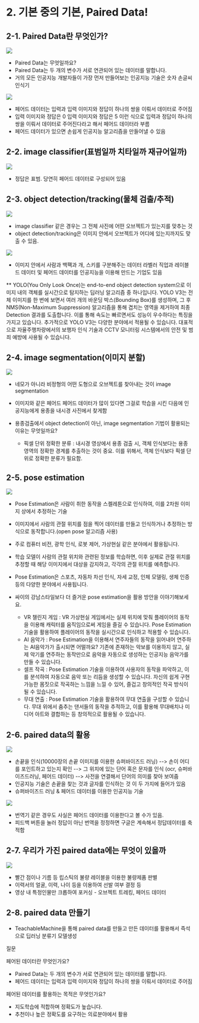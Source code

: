 # 2. 기본 중의 기본, Paired Data!  

## 2-1. Paired Data란 무엇인가?

![](./img/songeulssi_01.png)

- Paired Data는 무엇일까요?
- Paired Data는 두 개의 변수가 서로 연관되어 있는 데이터를 말합니다.
- 거의 모든 인공지능 개발자들이 가장 먼저 만들어보는 인공지능 기술은 숫자 손글씨 인식기

![](./img/songeulssi_02.png)  

- 페어드 데이터는 입력과 입력 이미지와 정답이 하나의 쌍을 이뤄서 데이터로 주어짐  
- 입력 이미지와 정답은 0 입력 이미지와 정답은 5 이런 식으로 입력과 정답이 하나의 쌍을 이뤄서 데이터로 주어진다라고 해서 
  페어드 데이터라 부름
- 페어드 데이터가 있으면 손쉽게 인공지능 알고리즘을 만들어낼 수 있음  

## 2-2. image classifier(표범일까 치타일까 재규어일까) 

![](./img/jaguar_01.png)  

- 정답은 표범. 당연히 페어드 데이터로 구성되어 있음

## 2-3. object detection/tracking(물체 검출/추적)  

![](./img/yoloV3.png)  

- image classifier 같은 경우는 그 전체 사진에 어떤 오브젝트가 있는지를 맞추는 것  
- object detection/tracking은 이미지 안에서 오브젝트가 어디에 있는지까지도 맞출 수 있음.  

![](./img/yoloV3_02.png)  
- 이미지 안에서 사람과 백팩과 개, 스키를 구분해주는 데이터 라벨러 직업과 레이블드 데이터 및 페어드 데이터를 인공지능을 이용해 만드는 기업도 있음

** YOLO(You Only Look Once)는 end-to-end object detection system으로 이미지 내의 객체를 실시간으로 탐지하는 딥러닝 알고리즘 중 하나입니다.
YOLO V3는 전체 이미지를 한 번에 보면서 여러 개의 바운딩 박스(Bounding Box)를 생성하며, 그 후 NMS(Non-Maximum Suppression) 알고리즘을 통해 겹치는 영역을 제거하여 최종 Detection 결과를 도출합니다. 
이를 통해 속도는 빠르면서도 성능이 우수하다는 특징을 가지고 있습니다. 추가적으로 YOLO V3는 다양한 분야에서 적용될 수 있습니다. 
대표적으로 자율주행차량에서의 보행자 인식 기술과 CCTV 모니터링 시스템에서의 안전 및 범죄 예방에 사용될 수 있습니다.  

## 2-4. image segmentation(이미지 분할)

![](./img/is_01.png)  

- 네모가 아니라 비정형의 어떤 도형으로 오브젝트를 찾아내는 것이 image segmentation
- 이미지와 같은 페어드 페어드 데이터가 많이 있다면 그걸로 학습을 시킨 다음에 인공지능에게 용종을 내시경 사진에서 찾게함

- 용종검출에서 object detection이 아닌, image segmentation 기법이 활용되는 이유는 무엇일까요?  
  - 픽셀 단위 정확한 분류 : 내시경 영상에서 용종 검출 시, 객체 인식보다는 용종 영역의 정확한 경계를 추출하는 것이 중요. 이를 위해서, 객체 인식보다 픽셀 단위로 정확한 분류가 필요함.

## 2-5. pose estimation  

![](./img/pose_01.png)
- Pose Estimation은 사람이 취한 동작을  스켈레톤으로 인식하여, 이를 2차원 이미지 상에서 추정하는 기술  
- 이미지에서 사람의 관절 위치를 점을 찍어 데이터를 만들고 인식하거나 추정하는 방식으로 동작합니다.(open pose 알고리즘 사용)  
- 주로 컴퓨터 비전, 광학 인식, 로봇 제어, 가상현실 같은 분야에서 활용됩니다.
- 학습 모델이 사람의 관절 위치와 관련된 정보를 학습하면, 이후 실제로 관절 위치를 추정할 때 해당 이미지에서 대상을 감지하고, 각각의 관절 위치를 예측합니다.
- Pose Estimation은 스포츠, 자동차 차선 인식, 자세 교정, 인체 모델링, 생체 인증 등의 다양한 분야에서 사용됩니다.

- 싸이의 강남스타일보다 더 즐거운 pose estimation을 활용 방안을 이야기해보세요.
  - VR 챌린지 게임 : VR 가상현실 게임에서는 실제 위치에 맞춰 플레이어의 동작을 이용해 캐릭터를 움직임으로써 게임을 즐길 수 있습니다. Pose Estimation 기술을 활용하여 플레이어의 동작을 실시간으로 인식하고 적용할 수 있습니다.
  - AI 음악가 : Pose Estimation을 이용해서 연주자들의 동작을 읽어내어 연주하는 AI음악가가 출시되면 어떨까요? 기존에 존재하는 악보를 이용하지 않고, 실제 악기를 연주하는 동작만으로 음악을 자동으로 생성하는 인공지능 음악가를 만들 수 있습니다.
  - 셀프 작곡 : Pose Estimation 기술을 이용하여 사용자의 동작을 파악하고, 이를 분석하여 자동으로 음악 또는 리듬을 생성할 수 있습니다. 자신의 쉽게 구현 가능한 몸짓으로 작곡하는 느낌을 느낄 수 있어, 즐겁고 창의적인 작곡 방식이 될 수 있습니다.
  - 무대 연출 : Pose Estimation 기술을 활용하여 무대 연출을 구성할 수 있습니다. 무대 위에서 춤추는 댄서들의 동작을 추적하고, 이를 활용해 무대배치나 미디어 아트와 결합하는 등 창의적으로 활용될 수 있습니다.

## 2-6. paired data의 활용  

![](./img/son_01.png)  

- 손끝을 인식(10000장의 손끝 이미지를 이용한 슈퍼바이즈드 러닝) --> 손이 어디를 포인트하고 있는지 확인 --> 그 위치에 있는 단어 혹은 문자를 인식 (ocr, 슈퍼바이즈드러닝, 페어드 데이터) --> 사전을 연결해서 단어의 의미를 찾아 보여줌  
- 인공지능 기술은 손끝을 찾는 것과 글자를 인식하는 것 이 두 가지에 들어가 있음 
- 슈퍼바이즈드 러닝 & 페어드 데이터를 이용한 인공지능 기술

![](./img/son_02.png)  

- 번역기 같은 경우도 사실은 페어드 데이터를 이용한다고 볼 수가 있음.  
- 피드백 버튼을 눌러 정답이 아닌 번역을 정정하면 구글은 계속해서 정답데이터를 축적함

## 2-7. 우리가 가진 paired data에는 무엇이 있을까  

![](./img/ex_01.png)
- 빨간 점이나 기름 등 립스틱의 불량 레이블을 이용한 불량제품 판별
- 이력서의 얼굴, 이력, 나이 등을 이용하여 선발 여부 결정 등
- 영상 내 특정인물만 크롭하여 포커싱 - 오브젝트 트레킹, 페어드 데이터

## 2-8. paired data 만들기
- TeachableMachine을 통해 paired data를 만들고 만든 데이터를 활용해서 즉석으로 딥러닝 분류기 모델생성


질문

페어된 데이터란 무엇인가요?
- Paired Data는 두 개의 변수가 서로 연관되어 있는 데이터를 말합니다.
- 페어드 데이터는 입력과 입력 이미지와 정답이 하나의 쌍을 이뤄서 데이터로 주어짐

페어된 데이터를 활용하는 목적은 무엇인가요?
- 지도학습에 적합하며 정확도가 높습니다. 
- 추천이나 높은 정확도를 요구하는 의료분야에서 활용